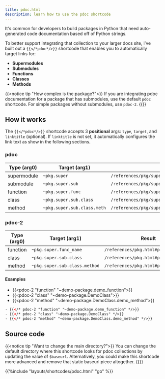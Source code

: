 ```yaml
---
title: pdoc.html
description: learn how to use the pdoc shortcode
---
```


It's common for developers to build packages in Python that need auto-generated code documentation based off of Python strings.

To better support integrating that collection to your larger docs site, I've built out a `{{</*pdoc*/>}}` shortcode that enables you to automatically target links for:

- **Supermodules** 
- **Submodules**
- **Functions**
- **Classes** 
- **Methods**  

{{<notice tip "How complex is the package?">}}
If you are integrating pdoc documentation for a package that has submodules, use the default `pdoc` shortcode. For simple packages without submodules, use `pdoc-2`.
{{</notice>}}

## How it works 

The `{{</*pdoc*/>}}` shortcode accepts 3 **positional** args: `type`, `target`, and `linktitle` (optional). If `linktitle` is not set, it automatically configures the link text as show in the following sections.

### pdoc 

|Type (arg0)|Target (arg1)|Result|
|-|-|-|
|supermodule|`~pkg.super`| `/references/pkg/super`|
|submodule|`~pkg.super.sub`| `/references/pkg/super` |
|function|`~pkg.super.func`| `/references/pkg/super/sub#package.super.sub.func` |
|class|`~pkg.super.sub.class`| `/references/pkg/super/sub#package.super.sub.class`|
|method|`~pkg.super.sub.class.meth`| `/references/pkg/super/sub#pkg.super.sub.class.meth`|


### pdoc-2 

|Type (arg0)|Target (arg1)|Result|
|-|-|-|
|function|`~pkg.super.func_name`| `/references/pkg.html#pkg.func` |
|class|`~pkg.super.sub.class`| `/references/pkg.html#pkg.class`|
|method|`~pkg.super.sub.class.method`| `/references/pkg.html#pkg.class.meth`|

####  Examples

- {{<pdoc-2 "function" "~demo-package.demo_function">}}
- {{<pdoc-2 "class" "~demo-package.DemoClass">}}
- {{<pdoc-2 "method" "~demo-package.DemoClass.demo_method">}}
  
```html
- {{</* pdoc-2 "function" "~demo-package.demo_function" */>}}
- {{</* pdoc-2 "class" "~demo-package.DemoClass" */>}}
- {{</* pdoc-2 "method" "~demo-package.DemoClass.demo_method" */>}}
```

## Source code 

{{<notice tip "Want to change the main directory?">}}
You can change the default directory where this shortcode looks for  pdoc collections by updating the value of `$baseurl`. Alternatively, you could make this shortcode more advanced and remove that static baseurl piece altogether. 
{{</notice>}}

{{%include "layouts/shortcodes/pdoc.html" "go" %}}
